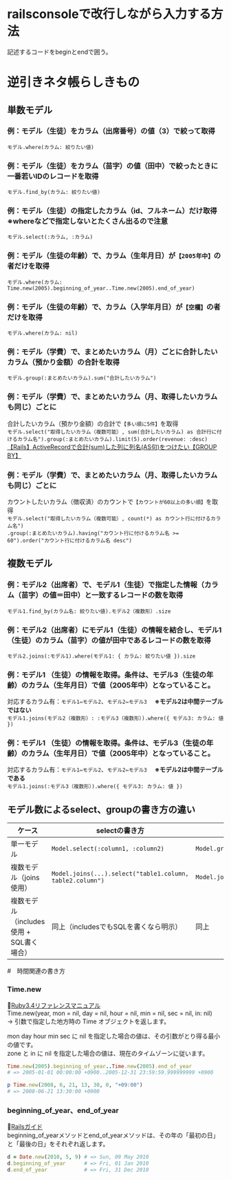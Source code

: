 
# railsconsoleで改行しながら入力する方法
記述するコードをbeginとendで囲う。

# 逆引きネタ帳らしきもの
## 単数モデル
### 例：モデル（生徒）をカラム（出席番号）の値（3）で絞って取得
`モデル.where(カラム: 絞りたい値)`
### 例：モデル（生徒）をカラム（苗字）の値（田中）で絞ったときに一番若いIDのレコードを取得
`モデル.find_by(カラム: 絞りたい値)`
### 例：モデル（生徒）の指定したカラム（id、フルネーム）だけ取得　※whereなどで指定しないとたくさん出るので注意
`モデル.select(:カラム, :カラム)`
### 例：モデル（生徒の年齢）で、カラム（生年月日）が`【2005年中】`の者だけを取得
`モデル.where(カラム: Time.new(2005).beginning_of_year..Time.new(2005).end_of_year)`
### 例：モデル（生徒の年齢）で、カラム（入学年月日）が`【空欄】`の者だけを取得
`モデル.where(カラム: nil)`
### 例：モデル（学費）で、まとめたいカラム（月）ごとに合計したいカラム（預かり金額）の合計を取得
`モデル.group(:まとめたいカラム).sum("合計したいカラム")`
### 例：モデル（学費）で、まとめたいカラム（月、取得したいカラムも同じ）ごとに
合計したいカラム（預かり金額）の合計で`【多い順に5件】`を取得  
`モデル.select("取得したいカラム（複数可能）, sum(合計したいカラム) as 合計行に付けるカラム名").group(:まとめたいカラム).limit(5).order(revenue: :desc)`  
[【Rails】ActiveRecordで合計(sum)した列に列名(AS句)をつけたい【GROUP BY】](https://qiita.com/Orangina1050/items/93dd407ac54f855d9d7d)

### 例：モデル（学費）で、まとめたいカラム（月、取得したいカラムも同じ）ごとに
カウントしたいカラム（徴収済）のカウントで`【カウントが60以上の多い順】`を取得  
`モデル.select("取得したいカラム（複数可能）, count(*) as カウント行に付けるカラム名")`  
`.group(:まとめたいカラム).having("カウント行に付けるカラム名 >= 60").order("カウント行に付けるカラム名 desc")`
## 複数モデル
### 例：モデル2（出席者）で、モデル1（生徒）で指定した情報（カラム（苗字）の値＝田中）と一致するレコードの数を取得
`モデル1.find_by(カラム名: 絞りたい値).モデル2（複数形）.size`
### 例：モデル2（出席者）にモデル1（生徒）の情報を結合し、モデル1（生徒）のカラム（苗字）の値が田中であるレコードの数を取得
`モデル2.joins(:モデル1).where(モデル1: { カラム: 絞りたい値 }).size`
### 例：モデル1 （生徒）の情報を取得。条件は、モデル3（生徒の年齢）のカラム（生年月日）で値（2005年中）となっていること。
対応するカラム有：`モデル1⇔モデル2`、`モデル2⇔モデル3` 　**※モデル2は中間テーブルではない**  
`モデル1.joins(モデル2（複数形）: :モデル3（複数形）).where({ モデル3: カラム: 値 })`
### 例：モデル1 （生徒）の情報を取得。条件は、モデル3（生徒の年齢）のカラム（生年月日）で値（2005年中）となっていること。
対応するカラム有：`モデル1⇔モデル2`、`モデル2⇔モデル3` 　**※モデル2は中間テーブルである**  
`モデル1.joins(:モデル3（複数形）).where({ モデル3: カラム: 値 })`

## モデル数によるselect、groupの書き方の違い

| ケース | selectの書き方 | groupの書き方 | 備考 |
| --- | --- | --- | --- |
| 単一モデル | `Model.select(:column1, :column2)` | `Model.group(:column)` | テーブル名の指定不要 |
| 複数モデル（joins使用） | `Model.joins(...).select("table1.column, table2.column")` | `Model.joins(...).group("table.column")` | 明示的に `table.column` 指定が必要 |
| 複数モデル（includes使用 + SQL書く場合） | 同上（includesでもSQLを書くなら明示） | 同上 | `includes`は通常Eager LoadingなのでSQLで指定しないこともある |

#　時間関連の書き方
### Time.new
🔖[Ruby3.4リファレンスマニュアル](https://docs.ruby-lang.org/ja/latest/method/Time/s/new.html)  
Time.new(year, mon = nil, day = nil, hour = nil, min = nil, sec = nil, in: nil)  
 → 引数で指定した地方時の Time オブジェクトを返します。

mon day hour min sec に nil を指定した場合の値は、その引数がとり得る最小の値です。  
zone と in に nil を指定した場合の値は、現在のタイムゾーンに従います。  

```rb
Time.new(2005).beginning_of_year..Time.new(2005).end_of_year
# => 2005-01-01 00:00:00 +0900..2005-12-31 23:59:59.999999999 +0900

p Time.new(2008, 6, 21, 13, 30, 0, "+09:00") 
# => 2008-06-21 13:30:00 +0900
```

### beginning_of_year、end_of_year 
🔖[Railsガイド](https://railsguides.jp/active_support_core_extensions.html#beginning-of-year%E3%80%81end-of-year)  
beginning_of_yearメソッドとend_of_yearメソッドは、その年の「最初の日」と「最後の日」をそれぞれ返します。  
  
```rb
d = Date.new(2010, 5, 9) # => Sun, 09 May 2010
d.beginning_of_year      # => Fri, 01 Jan 2010
d.end_of_year            # => Fri, 31 Dec 2010
```